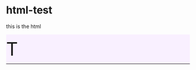 # html-test
this is the html

<!DOCTYPE html>
<html>
 <head>
  <title>home</title>   
  <style>
    #nav-bar{
        width:100%;
        height:80px;
        background-color: rgb(249, 240, 255);
    border-bottom: 1px solid black;
    }
    .nav-bar-logo-class{
        width:80px;
        heigth:80px;
        float:left;
        font-size:50px;
        color:black
        text-align:center;
        line-height:80px;
    }
 </style>
</head>
</body style="padding:0;margin:0">
     <!--creating navigation bar -->
     <div id="nav-bar"
         <div id="nav-bar-logo" class="nav-bar-logo-class">T</div>
     </div>
    </body> 
</html>
